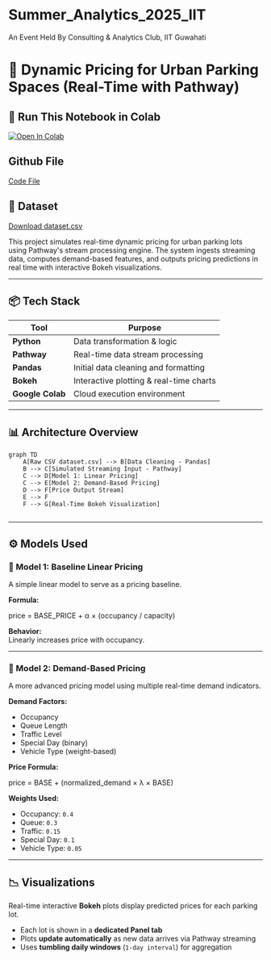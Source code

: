 # Summer_Analytics_2025_IIT
An Event Held By Consulting &amp; Analytics Club, IIT Guwahati


# 🚗 Dynamic Pricing for Urban Parking Spaces (Real-Time with Pathway)

## 🚀 Run This Notebook in Colab

[![Open In Colab]([https://colab.research.google.com/assets/colab-badge.svg)](https://colab.research.google.com/github/ishansrivastav/Dynamic-Pricing-Parking/blob/main/Dynamic_Pricing_Final_With_Model1.ipynb](https://colab.research.google.com/drive/1wwqOqyjPwI-5nxLJCq1nkzNRJvhtVgY8?usp=sharing))

## Github File

[Code File](https://github.com/IshanSrivastav/Summer_Analytics_2025_IITG/blob/main/Assesment/FinalAssesment.ipynb)


## 📂 Dataset

[Download dataset.csv]([https://github.com/ishansrivastav/Dynamic-Pricing-Parking/raw/main/dataset.csv](https://github.com/IshanSrivastav/Summer_Analytics_2025_IITG/blob/main/Assesment/dataset.csv))



This project simulates real-time dynamic pricing for urban parking lots using Pathway's stream processing engine. The system ingests streaming data, computes demand-based features, and outputs pricing predictions in real time with interactive Bokeh visualizations.

---

## 📦 Tech Stack

| Tool        | Purpose                              |
|-------------|---------------------------------------|
| **Python**  | Data transformation & logic           |
| **Pathway** | Real-time data stream processing      |
| **Pandas**  | Initial data cleaning and formatting  |
| **Bokeh**   | Interactive plotting & real-time charts |
| **Google Colab** | Cloud execution environment     |

---

## 📊 Architecture Overview


```mermaid
graph TD
    A[Raw CSV dataset.csv] --> B[Data Cleaning - Pandas]
    B --> C[Simulated Streaming Input - Pathway]
    C --> D[Model 1: Linear Pricing]
    C --> E[Model 2: Demand-Based Pricing]
    D --> F[Price Output Stream]
    E --> F
    F --> G[Real-Time Bokeh Visualization]


```

---

## ⚙️ Models Used

### 🔹 Model 1: Baseline Linear Pricing

A simple linear model to serve as a pricing baseline.

**Formula:**

price = BASE_PRICE + α × (occupancy / capacity) 

**Behavior:**  
Linearly increases price with occupancy.

---

### 🔹 Model 2: Demand-Based Pricing

A more advanced pricing model using multiple real-time demand indicators.

**Demand Factors:**

- Occupancy  
- Queue Length  
- Traffic Level  
- Special Day (binary)  
- Vehicle Type (weight-based)

**Price Formula:**

price = BASE + (normalized_demand × λ × BASE)

**Weights Used:**

- Occupancy: `0.4`  
- Queue: `0.3`  
- Traffic: `0.15`  
- Special Day: `0.1`  
- Vehicle Type: `0.05`

---

## 📉 Visualizations

Real-time interactive **Bokeh** plots display predicted prices for each parking lot.

- Each lot is shown in a **dedicated Panel tab**
- Plots **update automatically** as new data arrives via Pathway streaming
- Uses **tumbling daily windows** (`1-day interval`) for aggregation


